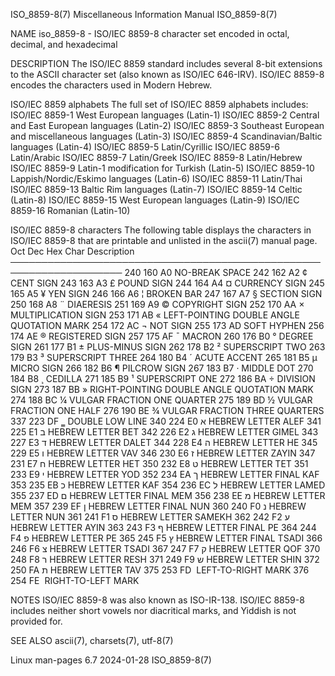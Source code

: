 ISO_8859-8(7)          Miscellaneous Information Manual          ISO_8859-8(7)

NAME
       iso_8859-8  -  ISO/IEC  8859-8 character set encoded in octal, decimal,
       and hexadecimal

DESCRIPTION
       The ISO/IEC 8859 standard includes  several  8-bit  extensions  to  the
       ASCII  character  set  (also known as ISO/IEC 646-IRV).  ISO/IEC 8859-8
       encodes the characters used in Modern Hebrew.

   ISO/IEC 8859 alphabets
       The full set of ISO/IEC 8859 alphabets includes:
       ISO/IEC 8859-1    West European languages (Latin-1)
       ISO/IEC 8859-2    Central and East European languages (Latin-2)
       ISO/IEC 8859-3    Southeast European and miscellaneous languages (Latin-3)
       ISO/IEC 8859-4    Scandinavian/Baltic languages (Latin-4)
       ISO/IEC 8859-5    Latin/Cyrillic
       ISO/IEC 8859-6    Latin/Arabic
       ISO/IEC 8859-7    Latin/Greek
       ISO/IEC 8859-8    Latin/Hebrew
       ISO/IEC 8859-9    Latin-1 modification for Turkish (Latin-5)
       ISO/IEC 8859-10   Lappish/Nordic/Eskimo languages (Latin-6)
       ISO/IEC 8859-11   Latin/Thai
       ISO/IEC 8859-13   Baltic Rim languages (Latin-7)
       ISO/IEC 8859-14   Celtic (Latin-8)
       ISO/IEC 8859-15   West European languages (Latin-9)
       ISO/IEC 8859-16   Romanian (Latin-10)

   ISO/IEC 8859-8 characters
       The following table displays the characters in ISO/IEC 8859-8 that  are
       printable and unlisted in the ascii(7) manual page.
       Oct   Dec   Hex   Char   Description
       ────────────────────────────────────────────────────────────────────
       240   160   A0           NO-BREAK SPACE
       242   162   A2     ¢     CENT SIGN
       243   163   A3     £     POUND SIGN
       244   164   A4     ¤     CURRENCY SIGN
       245   165   A5     ¥     YEN SIGN
       246   166   A6     ¦     BROKEN BAR
       247   167   A7     §     SECTION SIGN
       250   168   A8     ¨     DIAERESIS
       251   169   A9     ©     COPYRIGHT SIGN
       252   170   AA     ×     MULTIPLICATION SIGN
       253   171   AB     «     LEFT-POINTING DOUBLE ANGLE QUOTATION MARK
       254   172   AC     ¬     NOT SIGN
       255   173   AD           SOFT HYPHEN
       256   174   AE     ®     REGISTERED SIGN
       257   175   AF     ¯     MACRON
       260   176   B0     °     DEGREE SIGN
       261   177   B1     ±     PLUS-MINUS SIGN
       262   178   B2     ²     SUPERSCRIPT TWO
       263   179   B3     ³     SUPERSCRIPT THREE
       264   180   B4     ´     ACUTE ACCENT
       265   181   B5     µ     MICRO SIGN
       266   182   B6     ¶     PILCROW SIGN
       267   183   B7     ·     MIDDLE DOT
       270   184   B8     ¸     CEDILLA
       271   185   B9     ¹     SUPERSCRIPT ONE
       272   186   BA     ÷     DIVISION SIGN
       273   187   BB     »     RIGHT-POINTING DOUBLE ANGLE QUOTATION MARK
       274   188   BC     ¼     VULGAR FRACTION ONE QUARTER
       275   189   BD     ½     VULGAR FRACTION ONE HALF
       276   190   BE     ¾     VULGAR FRACTION THREE QUARTERS
       337   223   DF     ‗     DOUBLE LOW LINE
       340   224   E0     א     HEBREW LETTER ALEF
       341   225   E1     ב     HEBREW LETTER BET
       342   226   E2     ג     HEBREW LETTER GIMEL
       343   227   E3     ד     HEBREW LETTER DALET
       344   228   E4     ה     HEBREW LETTER HE
       345   229   E5     ו     HEBREW LETTER VAV
       346   230   E6     ז     HEBREW LETTER ZAYIN
       347   231   E7     ח     HEBREW LETTER HET
       350   232   E8     ט     HEBREW LETTER TET
       351   233   E9     י     HEBREW LETTER YOD
       352   234   EA     ך     HEBREW LETTER FINAL KAF
       353   235   EB     כ     HEBREW LETTER KAF
       354   236   EC     ל     HEBREW LETTER LAMED
       355   237   ED     ם     HEBREW LETTER FINAL MEM
       356   238   EE     מ     HEBREW LETTER MEM
       357   239   EF     ן     HEBREW LETTER FINAL NUN
       360   240   F0     נ     HEBREW LETTER NUN
       361   241   F1     ס     HEBREW LETTER SAMEKH
       362   242   F2     ע     HEBREW LETTER AYIN
       363   243   F3     ף     HEBREW LETTER FINAL PE
       364   244   F4     פ     HEBREW LETTER PE
       365   245   F5     ץ     HEBREW LETTER FINAL TSADI
       366   246   F6     צ     HEBREW LETTER TSADI
       367   247   F7     ק     HEBREW LETTER QOF
       370   248   F8     ר     HEBREW LETTER RESH
       371   249   F9     ש     HEBREW LETTER SHIN
       372   250   FA     ת     HEBREW LETTER TAV
       375   253   FD     ‎     LEFT-TO-RIGHT MARK
       376   254   FE     ‏     RIGHT-TO-LEFT MARK

NOTES
       ISO/IEC  8859-8  was also known as ISO-IR-138.  ISO/IEC 8859-8 includes
       neither short vowels nor diacritical marks, and Yiddish is not provided
       for.

SEE ALSO
       ascii(7), charsets(7), utf-8(7)

Linux man-pages 6.7               2024-01-28                     ISO_8859-8(7)
